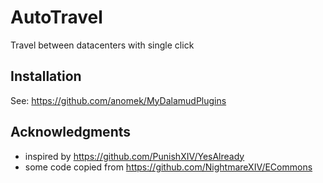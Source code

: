 # AutoTravel

Travel between datacenters with single click

## Installation

See: https://github.com/anomek/MyDalamudPlugins

## Acknowledgments

* inspired by https://github.com/PunishXIV/YesAlready
* some code copied from https://github.com/NightmareXIV/ECommons

